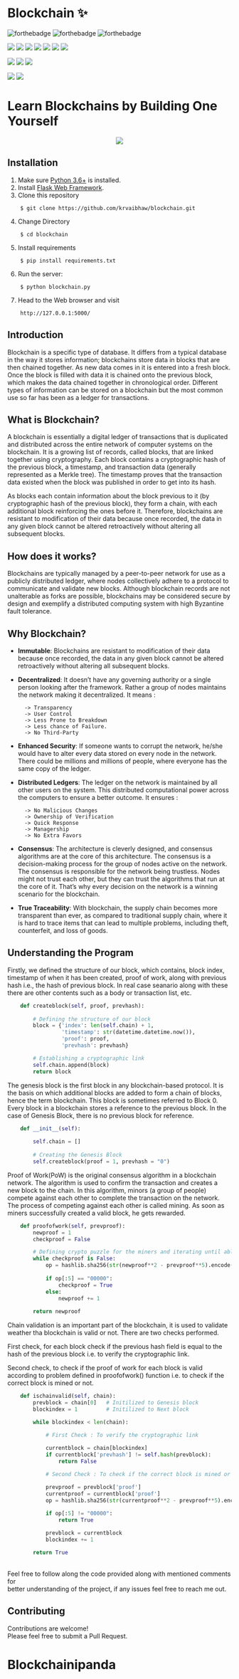 # Blockchain ✨

![forthebadge](https://forthebadge.com/images/badges/built-with-love.svg)
![forthebadge](https://forthebadge.com/images/badges/for-you.svg)
![forthebadge](https://forthebadge.com/images/badges/powered-by-coffee.svg)

![](https://img.shields.io/badge/Excitement-High-red)
![](https://img.shields.io/badge/Maintained-Yes-indigo)
![](https://img.shields.io/badge/Pull_Requests-Accepting-yellow)
![](https://img.shields.io/github/forks/krvaibhaw/blockchain)
![](https://img.shields.io/github/contributors/krvaibhaw/blockchain)
![](https://img.shields.io/github/issues/krvaibhaw/blockchain)
![](https://img.shields.io/github/stars/krvaibhaw/blockchain)

![](https://img.shields.io/badge/Contributions-Accepting-pink)
![](https://img.shields.io/github/license/krvaibhaw/blockchain)
[![](https://img.shields.io/badge/By_Me_A_Coffee-Paypal-skyblue)](https://www.paypal.com/paypalme/krvaibhaw/100)

![](https://img.shields.io/badge/Python-blue)
![](https://img.shields.io/badge/HTML-blueviolet)



# Learn Blockchains by Building One Yourself


<p align="center">
<img src="/preview/preview.png">
</p>


## Installation

1. Make sure [Python 3.6+](https://www.python.org/downloads/) is installed.
2. Install [Flask Web Framework](https://flask.palletsprojects.com/en/2.0.x/).
3. Clone this repository  
```
    $ git clone https://github.com/krvaibhaw/blockchain.git
```
4. Change Directory
```
    $ cd blockchain
``` 
5. Install requirements  
```
    $ pip install requirements.txt
``` 
6. Run the server:
```
    $ python blockchain.py 
```
7. Head to the Web browser and visit
```
    http://127.0.0.1:5000/
```

## Introduction

Blockchain is a specific type of database. It differs from a typical database in the way it stores information; blockchains store data in blocks that are then chained together. As new data comes in it is entered into a fresh block. Once the block is filled with data it is chained onto the previous block, which makes the data chained together in chronological order. Different types of information can be stored on a blockchain but the most common use so far has been as a ledger for transactions. 


## What is Blockchain?

A blockchain is essentially a digital ledger of transactions that is duplicated and distributed across the entire network of computer systems on the blockchain. It is a growing list of records, called blocks, that are linked together using cryptography. Each block contains a cryptographic hash of the previous block, a timestamp, and transaction data (generally represented as a Merkle tree). The timestamp proves that the transaction data existed when the block was published in order to get into its hash.

As blocks each contain information about the block previous to it (by cryptographic hash of the previous block), they form a chain, with each additional block reinforcing the ones before it. Therefore, blockchains are resistant to modification of their data because once recorded, the data in any given block cannot be altered retroactively without altering all subsequent blocks.

## How does it works?

Blockchains are typically managed by a peer-to-peer network for use as a publicly distributed ledger, where nodes collectively adhere to a protocol to communicate and validate new blocks. Although blockchain records are not unalterable as forks are possible, blockchains may be considered secure by design and exemplify a distributed computing system with high Byzantine fault tolerance.

## Why Blockchain?

* **Immutable**: Blockchains are resistant to modification of their data because once recorded, the data in any given block cannot be altered retroactively without altering all subsequent blocks.

* **Decentralized**: It doesn’t have any governing authority or a single person looking after the framework. Rather a group of nodes maintains the network making it decentralized. It means :
        
        -> Transparency
        -> User Control
        -> Less Prone to Breakdown
        -> Less chance of Failure.
        -> No Third-Party


* **Enhanced Security**: If someone wants to corrupt the network, he/she would have to alter every data stored on every node in the network. There could be millions and millions of people, where everyone has the same copy of the ledger.

* **Distributed Ledgers**: The ledger on the network is maintained by all other users on the system. This distributed computational power across the computers to ensure a better outcome. It ensures : 
    
        -> No Malicious Changes
        -> Ownership of Verification
        -> Quick Response
        -> Managership
        -> No Extra Favors

* **Consensus**: The architecture is cleverly designed, and consensus algorithms are at the core of this architecture. The consensus is a decision-making process for the group of nodes active on the network. The consensus is responsible for the network being trustless. Nodes might not trust each other, but they can trust the algorithms that run at the core of it. That’s why every decision on the network is a winning scenario for the blockchain.

* **True Traceability**: With blockchain, the supply chain becomes more transparent than ever, as compared to traditional supply chain, where it is hard to trace items that can lead to multiple problems, including theft, counterfeit, and loss of goods.

## Understanding the Program

Firstly, we defined the structure of our block, which contains, block index, timestamp of when it has been created, proof of work, along with previous hash i.e., the hash of previous block. In real case seanario along with these there are other contents such as a body or transaction list, etc.

```python
    def createblock(self, proof, prevhash):
        
        # Defining the structure of our block
        block = {'index': len(self.chain) + 1,
                 'timestamp': str(datetime.datetime.now()),
                 'proof': proof,
                 'prevhash': prevhash}

        # Establishing a cryptographic link
        self.chain.append(block)
        return block
```

The genesis block is the first block in any blockchain-based protocol. It is the basis on which additional blocks are added to form a chain of blocks, hence the term blockchain. This block is sometimes referred to Block 0. Every block in a blockchain stores a reference to the previous block. In the case of Genesis Block, there is no previous block for reference.

```python
    def __init__(self):
        
        self.chain = []
        
        # Creating the Genesis Block
        self.createblock(proof = 1, prevhash = "0")
```

Proof of Work(PoW) is the original consensus algorithm in a blockchain network. The algorithm is used to confirm the transaction and creates a new block to the chain. In this algorithm, minors (a group of people) compete against each other to complete the transaction on the network. The process of competing against each other is called mining. As soon as miners successfully created a valid block, he gets rewarded.

```python
    def proofofwork(self, prevproof):
        newproof = 1
        checkproof = False

        # Defining crypto puzzle for the miners and iterating until able to mine it 
        while checkproof is False:
            op = hashlib.sha256(str(newproof**2 - prevproof**5).encode()).hexdigest()
            
            if op[:5] == "00000":
                checkproof = True
            else:
                newproof += 1
        
        return newproof
```

Chain validation is an important part of the blockchain, it is used to validate weather tha blockchain is valid or not. There are two checks performed. 

First check, for each block check if the previous hash field is equal to the hash of the previous block i.e. to verify the cryptographic link.

Second check, to check if the proof of work for each block is valid according to problem defined in proofofwork() function i.e. to check if the correct block is mined or not.

```python
    def ischainvalid(self, chain):
        prevblock = chain[0]   # Initilized to Genesis block
        blockindex = 1         # Initilized to Next block

        while blockindex < len(chain):

            # First Check : To verify the cryptographic link
            
            currentblock = chain[blockindex]
            if currentblock['prevhash'] != self.hash(prevblock):
                return False

            # Second Check : To check if the correct block is mined or not

            prevproof = prevblock['proof']
            currentproof = currentblock['proof']
            op = hashlib.sha256(str(currentproof**2 - prevproof**5).encode()).hexdigest()
            
            if op[:5] != "00000":
                return True

            prevblock = currentblock
            blockindex += 1

        return True
```

<br>
Feel free to follow along the code provided along with mentioned comments for 
<br>better understanding of the project, if any issues feel free to reach me out.

## Contributing

Contributions are welcome!
<br>Please feel free to submit a Pull Request.
# Blockchainipanda
